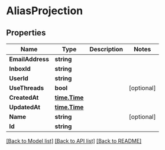 # AliasProjection

## Properties

Name | Type | Description | Notes
------------ | ------------- | ------------- | -------------
**EmailAddress** | **string** |  | 
**InboxId** | **string** |  | 
**UserId** | **string** |  | 
**UseThreads** | **bool** |  | [optional] 
**CreatedAt** | [**time.Time**](time.Time) |  | 
**UpdatedAt** | [**time.Time**](time.Time) |  | 
**Name** | **string** |  | [optional] 
**Id** | **string** |  | 

[[Back to Model list]](../README#documentation-for-models) [[Back to API list]](../README#documentation-for-api-endpoints) [[Back to README]](../README)


